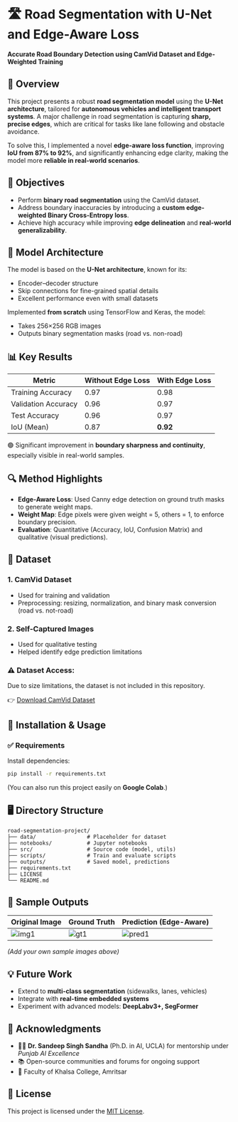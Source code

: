 
# 🛣️ Road Segmentation with U-Net and Edge-Aware Loss
**Accurate Road Boundary Detection using CamVid Dataset and Edge-Weighted Training**

## 📌 Overview

This project presents a robust **road segmentation model** using the **U-Net architecture**, tailored for **autonomous vehicles and intelligent transport systems**. A major challenge in road segmentation is capturing **sharp, precise edges**, which are critical for tasks like lane following and obstacle avoidance.

To solve this, I implemented a novel **edge-aware loss function**, improving **IoU from 87% to 92%**, and significantly enhancing edge clarity, making the model more **reliable in real-world scenarios**.

## 🎯 Objectives

- Perform **binary road segmentation** using the CamVid dataset.
- Address boundary inaccuracies by introducing a **custom edge-weighted Binary Cross-Entropy loss**.
- Achieve high accuracy while improving **edge delineation** and **real-world generalizability**.

## 🧠 Model Architecture

The model is based on the **U-Net architecture**, known for its:
- Encoder–decoder structure
- Skip connections for fine-grained spatial details
- Excellent performance even with small datasets

Implemented **from scratch** using TensorFlow and Keras, the model:
- Takes 256×256 RGB images
- Outputs binary segmentation masks (road vs. non-road)

## 📊 Key Results

| Metric             | Without Edge Loss | With Edge Loss |
|-------------------|-------------------|----------------|
| Training Accuracy | 0.97              | 0.98           |
| Validation Accuracy| 0.96             | 0.97           |
| Test Accuracy     | 0.96              | 0.97           |
| IoU (Mean)        | 0.87              | **0.92**       |

🟢 Significant improvement in **boundary sharpness and continuity**, especially visible in real-world samples.

## 🔍 Method Highlights

- **Edge-Aware Loss**: Used Canny edge detection on ground truth masks to generate weight maps.
- **Weight Map**: Edge pixels were given weight = 5, others = 1, to enforce boundary precision.
- **Evaluation**: Quantitative (Accuracy, IoU, Confusion Matrix) and qualitative (visual predictions).

## 📁 Dataset

### 1. **CamVid Dataset**
- Used for training and validation
- Preprocessing: resizing, normalization, and binary mask conversion (road vs. not-road)

### 2. **Self-Captured Images**
- Used for qualitative testing
- Helped identify edge prediction limitations

### ⚠️ Dataset Access:
Due to size limitations, the dataset is not included in this repository. 

👉 [Download CamVid Dataset](https://drive.google.com/file/d/1nfUiaZ_e_HReJEdrD6Ivl5_80k2eLInH/view?usp=sharing)
## 🧪 Installation & Usage

### ✅ Requirements
Install dependencies:

```bash
pip install -r requirements.txt
```

(You can also run this project easily on **Google Colab**.)


## 🖥️ Directory Structure

```
road-segmentation-project/
├── data/                # Placeholder for dataset
├── notebooks/           # Jupyter notebooks
├── src/                 # Source code (model, utils)
├── scripts/             # Train and evaluate scripts
├── outputs/             # Saved model, predictions
├── requirements.txt
├── LICENSE
└── README.md
```

## 📸 Sample Outputs

| Original Image | Ground Truth | Prediction (Edge-Aware) |
|----------------|--------------|--------------------------|
| ![img1](outputs/sample1.png) | ![gt1](outputs/gt1.png) | ![pred1](outputs/pred1.png) |

*(Add your own sample images above)*

## 💡 Future Work

- Extend to **multi-class segmentation** (sidewalks, lanes, vehicles)
- Integrate with **real-time embedded systems**
- Experiment with advanced models: **DeepLabv3+, SegFormer**

## 🤝 Acknowledgments

- 👨‍🏫 **Dr. Sandeep Singh Sandha** (Ph.D. in AI, UCLA) for mentorship under *Punjab AI Excellence*
- 📚 Open-source communities and forums for ongoing support
- 🏫 Faculty of Khalsa College, Amritsar

## 📜 License

This project is licensed under the [MIT License](LICENSE).
